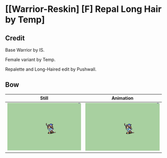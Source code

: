 # [\[Warrior-Reskin\] \[F\] Repal Long Hair by Temp]

## Credit

Base Warrior by IS.

Female variant by Temp.

Repalette and Long-Haired edit by Pushwall.
	
## Bow

| Still | Animation |
| :---: | :-------: |
| ![Bow still](./Bow_000.png) | ![Bow animation](./Bow.gif) |
